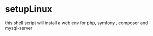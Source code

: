 # setupLinux

this shell script will install a web env for php, symfony , composer and mysql-server
